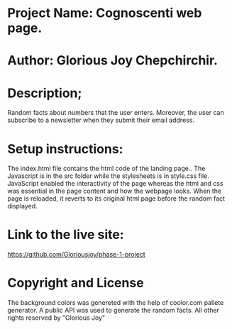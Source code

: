 # Project Name: Cognoscenti web page.

# **Author: Glorious Joy Chepchirchir.**

# Description; 
Random facts about numbers that the user enters. Moreover, the user can subscribe to a newsletter when they submit their email address.
# Setup instructions: 
The index.html file contains the html code of the landing page.. The Javascript is in the src folder while the stylesheets is in style.css file. JavaScript enabled the interactivity of the page whereas the html and css was essential in the page content and how the webpage looks. When the page is reloaded, it reverts to its original html page before the random fact displayed.
# Link to the live site:

https://github.com/Gloriousjoy/phase-1-project

# Copyright and License
The background colors was genereted with the help of coolor.com pallete generator. 
A public API was used to generate the random facts.
All other rights reserved by "Glorious Joy"